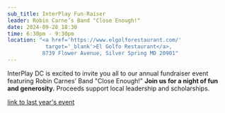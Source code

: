 ```yaml
---
sub_title: InterPlay Fun-Raiser
leader: Robin Carne’s Band "Close Enough!"
date: 2024-09-28 18:30
time: 6:30pm - 9:30pm
location: "<a href='https://www.elgolforestaurant.com/'
            target='_blank'>El Golfo Restaurant</a>,
           8739 Flower Avenue, Silver Spring MD 20901"
---
```


InterPlay DC is excited to invite you all to our annual fundraiser event
featuring Robin Carnes’ Band "Close Enough!"
**Join us for a night of fun and generosity.**
Proceeds support local leadership and scholarships.

<a href="https://interplaydc.org/events/2023-10-07-annual-fundraiser.html"
 target="_blank">link to last year's event</a>
